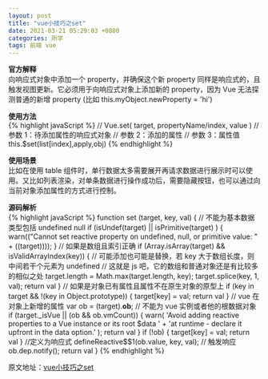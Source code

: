 ```yaml
---
layout: post
title: "vue小技巧之set"
date: 2021-03-21 05:29:03 +0800
categories: 所学
tags: 前端 vue
---
```


**官方解释**<br />
向响应式对象中添加一个 property，并确保这个新 property 同样是响应式的，且触发视图更新。它必须用于向响应式对象上添加新的 property，因为 Vue 无法探测普通的新增 property (比如 this.myObject.newProperty = 'hi')

**使用方法**<br />
{% highlight javaScript %}
// Vue.set( target, propertyName/index, value )
// 参数 1：待添加属性的响应式对象
// 参数 2：添加的属性
// 参数 3：属性值
this.$set(list[index],apply,obj)
{% endhighlight %}

**使用场景**<br />
比如在使用 table 组件时，单行数据太多需要展开再请求数据进行展示时可以使用。又比如列表渲染，对单条数据进行操作成功后，需要隐藏按钮，也可以通过向当前对象添加属性的方式进行控制。

**源码解析**<br />
{% highlight javaScript %}
function set (target, key, val) {
// 不能为基本数据类型包括 undefined null
if (isUndef(target) || isPrimitive(target)
) {
warn(("Cannot set reactive property on undefined, null, or primitive value: " + ((target))));
}
// 如果是数组且索引正确
if (Array.isArray(target) && isValidArrayIndex(key)) {
// 可能添加也可能是替换，若 key 大于数组长度，则中间若干个元素为 undefined
// 这就是 js 吧，它的数组和普通对象还是有比较多的相似之处
target.length = Math.max(target.length, key);
target.splice(key, 1, val);
return val
}
// 如果是对象已有属性且属性不在原生对象的原型上
if (key in target && !(key in Object.prototype)) {
target[key] = val;
return val
}
// vue 在对象上新增的属性
var ob = (target).**ob**;
// 不能为 vue 实例或者他的根数据对象
if (target._isVue || (ob && ob.vmCount)) {
warn(
'Avoid adding reactive properties to a Vue instance or its root $data ' +
    'at runtime - declare it upfront in the data option.'
  );
  return val
}
if (!ob) {
  target[key] = val;
  return val
}
   //定义为响应式
defineReactive$$1(ob.value, key, val);
// 触发响应
ob.dep.notify();
return val
}
{% endhighlight %}

原文地址：<a href="https://zzfd.github.io/2021/03/20/vue小技巧之set">vue小技巧之set</a>
